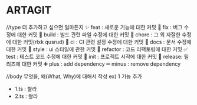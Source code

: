 # ARTAGIT

//type 더 추가하고 싶으면 얼마든지
✨ feat : 새로운 기능에 대한 커밋 
🐛 fix : 버그 수정에 대한 커밋
👷 build : 빌드 관련 파일 수정에 대한 커밋 
🔨 chore : 그 외 자잘한 수정에 대한 커밋(rlxk qusrud) 
💚 ci : CI 관련 설정 수정에 대한 커밋 
📝 docs : 문서 수정에 대한 커밋 
💄 style : ui 스타일에 관한 커밋 
🎨 refactor : 코드 리팩토링에 대한 커밋 
✅ test : 테스트 코드 수정에 대한 커밋
🎉 init : 프로젝트 시작에 대한 커밋
🔖 release: 릴리즈에 대한 커밋
➕ plus : add dependency 
➖ minus : remove dependency


//body
무엇을, 왜(What, Why)에 대해서 작성
ex) 
1 기능 추가 
- 1.ts : 쏼라
- 2.ts : 쏼라
